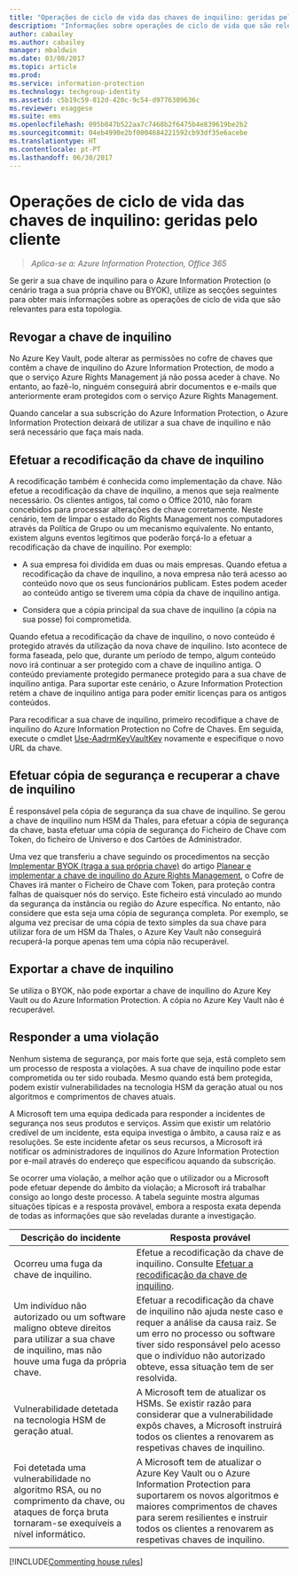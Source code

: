 ```yaml
---
title: "Operações de ciclo de vida das chaves de inquilino: geridas pelo cliente – AIP"
description: "Informações sobre operações de ciclo de vida que são relevantes se gerir a sua chave de inquilino do Azure Information Protection (o cenário traga a sua própria chave ou BYOK)."
author: cabailey
ms.author: cabailey
manager: mbaldwin
ms.date: 03/08/2017
ms.topic: article
ms.prod: 
ms.service: information-protection
ms.technology: techgroup-identity
ms.assetid: c5b19c59-812d-420c-9c54-d9776309636c
ms.reviewer: esaggese
ms.suite: ems
ms.openlocfilehash: 095b847b522aa7c7468b2f6475b4e839619be2b2
ms.sourcegitcommit: 04eb4990e2bf0004684221592cb93df35e6acebe
ms.translationtype: HT
ms.contentlocale: pt-PT
ms.lasthandoff: 06/30/2017
---
```

# <a name="customer-managed-tenant-key-lifecycle-operations"></a>Operações de ciclo de vida das chaves de inquilino: geridas pelo cliente

>*Aplica-se a: Azure Information Protection, Office 365*

Se gerir a sua chave de inquilino para o Azure Information Protection (o cenário traga a sua própria chave ou BYOK), utilize as secções seguintes para obter mais informações sobre as operações de ciclo de vida que são relevantes para esta topologia.

## <a name="revoke-your-tenant-key"></a>Revogar a chave de inquilino
No Azure Key Vault, pode alterar as permissões no cofre de chaves que contêm a chave de inquilino do Azure Information Protection, de modo a que o serviço Azure Rights Management já não possa aceder à chave. No entanto, ao fazê-lo, ninguém conseguirá abrir documentos e e-mails que anteriormente eram protegidos com o serviço Azure Rights Management.

Quando cancelar a sua subscrição do Azure Information Protection, o Azure Information Protection deixará de utilizar a sua chave de inquilino e não será necessário que faça mais nada.


## <a name="re-key-your-tenant-key"></a>Efetuar a recodificação da chave de inquilino
A recodificação também é conhecida como implementação da chave. Não efetue a recodificação da chave de inquilino, a menos que seja realmente necessário. Os clientes antigos, tal como o Office 2010, não foram concebidos para processar alterações de chave corretamente. Neste cenário, tem de limpar o estado do Rights Management nos computadores através da Política de Grupo ou um mecanismo equivalente. No entanto, existem alguns eventos legítimos que poderão forçá-lo a efetuar a recodificação da chave de inquilino. Por exemplo:

-   A sua empresa foi dividida em duas ou mais empresas. Quando efetua a recodificação da chave de inquilino, a nova empresa não terá acesso ao conteúdo novo que os seus funcionários publicam. Estes podem aceder ao conteúdo antigo se tiverem uma cópia da chave de inquilino antiga.

-   Considera que a cópia principal da sua chave de inquilino (a cópia na sua posse) foi comprometida.

Quando efetua a recodificação da chave de inquilino, o novo conteúdo é protegido através da utilização da nova chave de inquilino. Isto acontece de forma faseada, pelo que, durante um período de tempo, algum conteúdo novo irá continuar a ser protegido com a chave de inquilino antiga. O conteúdo previamente protegido permanece protegido para a sua chave de inquilino antiga. Para suportar este cenário, o Azure Information Protection retém a chave de inquilino antiga para poder emitir licenças para os antigos conteúdos.

Para recodificar a sua chave de inquilino, primeiro recodifique a chave de inquilino do Azure Information Protection no Cofre de Chaves. Em seguida, execute o cmdlet [Use-AadrmKeyVaultKey](/powershell/aadrm/vlatest/use-aadrmkey) novamente e especifique o novo URL da chave.

## <a name="backup-and-recover-your-tenant-key"></a>Efetuar cópia de segurança e recuperar a chave de inquilino
É responsável pela cópia de segurança da sua chave de inquilino. Se gerou a chave de inquilino num HSM da Thales, para efetuar a cópia de segurança da chave, basta efetuar uma cópia de segurança do Ficheiro de Chave com Token, do ficheiro de Universo e dos Cartões de Administrador.

Uma vez que transferiu a chave seguindo os procedimentos na secção [Implementar BYOK (traga a sua própria chave)](../plan-design/plan-implement-tenant-key.md#implementing-your-azure-information-protection-tenant-key) do artigo [Planear e implementar a chave de inquilino do Azure Rights Management](../plan-design/plan-implement-tenant-key.md), o Cofre de Chaves irá manter o Ficheiro de Chave com Token, para proteção contra falhas de quaisquer nós do serviço. Este ficheiro está vinculado ao mundo da segurança da instância ou região do Azure específica. No entanto, não considere que esta seja uma cópia de segurança completa. Por exemplo, se alguma vez precisar de uma cópia de texto simples da sua chave para utilizar fora de um HSM da Thales, o Azure Key Vault não conseguirá recuperá-la porque apenas tem uma cópia não recuperável.

## <a name="export-your-tenant-key"></a>Exportar a chave de inquilino
Se utiliza o BYOK, não pode exportar a chave de inquilino do Azure Key Vault ou do Azure Information Protection. A cópia no Azure Key Vault não é recuperável. 

## <a name="respond-to-a-breach"></a>Responder a uma violação
Nenhum sistema de segurança, por mais forte que seja, está completo sem um processo de resposta a violações. A sua chave de inquilino pode estar comprometida ou ter sido roubada. Mesmo quando está bem protegida, podem existir vulnerabilidades na tecnologia HSM da geração atual ou nos algoritmos e comprimentos de chaves atuais.

A Microsoft tem uma equipa dedicada para responder a incidentes de segurança nos seus produtos e serviços. Assim que existir um relatório credível de um incidente, esta equipa investiga o âmbito, a causa raiz e as resoluções. Se este incidente afetar os seus recursos, a Microsoft irá notificar os administradores de inquilinos do Azure Information Protection por e-mail através do endereço que especificou aquando da subscrição.

Se ocorrer uma violação, a melhor ação que o utilizador ou a Microsoft pode efetuar depende do âmbito da violação; a Microsoft irá trabalhar consigo ao longo deste processo. A tabela seguinte mostra algumas situações típicas e a resposta provável, embora a resposta exata dependa de todas as informações que são reveladas durante a investigação.

|Descrição do incidente|Resposta provável|
|------------------------|-------------------|
|Ocorreu uma fuga da chave de inquilino.|Efetue a recodificação da chave de inquilino. Consulte [Efetuar a recodificação da chave de inquilino](#re-key-your-tenant-key).|
|Um indivíduo não autorizado ou um software maligno obteve direitos para utilizar a sua chave de inquilino, mas não houve uma fuga da própria chave.|Efetuar a recodificação da chave de inquilino não ajuda neste caso e requer a análise da causa raiz. Se um erro no processo ou software tiver sido responsável pelo acesso que o indivíduo não autorizado obteve, essa situação tem de ser resolvida.|
|Vulnerabilidade detetada na tecnologia HSM de geração atual.|A Microsoft tem de atualizar os HSMs. Se existir razão para considerar que a vulnerabilidade expôs chaves, a Microsoft instruirá todos os clientes a renovarem as respetivas chaves de inquilino.|
|Foi detetada uma vulnerabilidade no algoritmo RSA, ou no comprimento da chave, ou ataques de força bruta tornaram-se exequíveis a nível informático.|A Microsoft tem de atualizar o Azure Key Vault ou o Azure Information Protection para suportarem os novos algoritmos e maiores comprimentos de chaves para serem resilientes e instruir todos os clientes a renovarem as respetivas chaves de inquilino.|

[!INCLUDE[Commenting house rules](../includes/houserules.md)]

